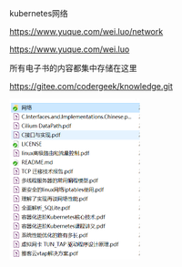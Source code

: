 

kubernetes网络

https://www.yuque.com/wei.luo/network

https://www.yuque.com/wei.luo



所有电子书的内容都集中存储在这里

https://gitee.com/codergeek/knowledge.git 

<img src="picture/image-20220530143002163.png" alt="image-20220530143002163" style="zoom:50%;" />

